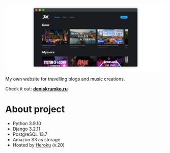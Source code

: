 ![](https://github.com/deniskrumko/deniskrumko/raw/master/static/images/github2.png)

My own website for travelling blogs and music creations.

Check it out:
**[deniskrumko.ru](https://deniskrumko.ru/)**

# About project

* Python 3.9.10
* Django 3.2.11
* PostgreSQL 13.7
* Amazon S3 as storage
* Hosted by [Heroku](https://www.heroku.com/) (v.20)
